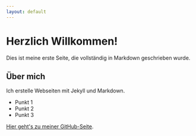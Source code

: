 ```yaml
---
layout: default
---
```


# Herzlich Willkommen!

Dies ist meine erste Seite, die vollständig in Markdown geschrieben wurde.

## Über mich

Ich erstelle Webseiten mit Jekyll und Markdown.

- Punkt 1
- Punkt 2
- Punkt 3

[Hier geht's zu meiner GitHub-Seite](https://github.com/eekinci).
